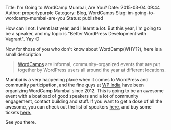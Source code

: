 Title: I'm Going to WordCamp Mumbai, Are You?
Date: 2015-03-04 09:44
Author: properlypurple
Category: Blog, WordCamps
Slug: im-going-to-wordcamp-mumbai-are-you
Status: published

How can I not. I went last year, and I learnt a lot. But this year, I'm going to be a speaker, and my topic is "Better WordPress Development with Vagrant". Yay :D

Now for those of you who don't know about WordCamp(WHY??), here is a small description

> [WordCamps](http://central.wordcamp.org/ "WordCamp Central") are informal, community-organized events that are put together by WordPress users all around the year at different locations.

Mumbai is a very happening place when it comes to WordPress and community participation, and the fine guys at [WP India](https://wpindia.org/) have been organizing WordCamp Mumbai since 2012. This is going to be an awesome event with a boatload of good speakers and a lot of community engagement, contact building and stuff. If you want to get a dose of all the awesome, you can check out the list of speakers [here](http://2015.mumbai.wordcamp.org/speakers/), and buy some tickets [here.](http://mumbai.wordcamp.org/2015/tickets/)

See you there.
